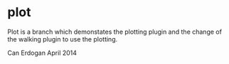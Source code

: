 plot
====

Plot is a branch which demonstates the plotting plugin and the change of the walking plugin to use the plotting.

Can Erdogan
April 2014
